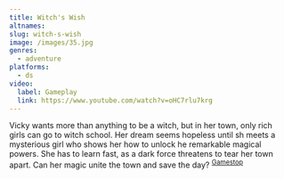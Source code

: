```yaml
---
title: Witch's Wish
altnames:
slug: witch-s-wish
image: /images/35.jpg
genres:
  - adventure
platforms:
  - ds
video:
  label: Gameplay
  link: https://www.youtube.com/watch?v=oHC7rlu7krg
---
```


Vicky wants more than anything to be a witch, but in her town, only rich girls can go to witch school. Her dream seems hopeless until sh meets a mysterious girl who shows her how to unlock he remarkable magical powers. She has to learn fast, as a dark force threatens to tear her town apart. Can her magic unite the town and save the day? <sup>[Gamestop](https://www.gamestop.com/video-games/nds/products/witchs-wish---nintendo-ds/10077935.html)</sup>

